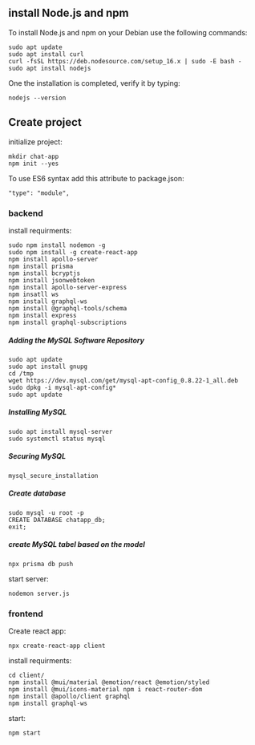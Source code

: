 ## install Node.js and npm
To install Node.js and npm on your Debian use the following commands:
```
sudo apt update
sudo apt install curl
curl -fsSL https://deb.nodesource.com/setup_16.x | sudo -E bash -
sudo apt install nodejs
```

One the installation is completed, verify it by typing:
```
nodejs --version
```
## Create project
initialize project:
```
mkdir chat-app
npm init --yes
```


To use ES6 syntax add this attribute to package.json:
```
"type": "module",
```

### backend
install requirments:
```
sudo npm install nodemon -g
sudo npm install -g create-react-app
npm install apollo-server
npm install prisma
npm install bcryptjs
npm install jsonwebtoken
npm install apollo-server-express
npm insatll ws
npm install graphql-ws 
npm install @graphql-tools/schema
npm install express
npm install graphql-subscriptions
```

#####  Adding the MySQL Software Repository
```
sudo apt update
sudo apt install gnupg
cd /tmp
wget https://dev.mysql.com/get/mysql-apt-config_0.8.22-1_all.deb
sudo dpkg -i mysql-apt-config*
sudo apt update
```

##### Installing MySQL
```
sudo apt install mysql-server
sudo systemctl status mysql
```
##### Securing MySQL
```
mysql_secure_installation
```
##### Create database
```
sudo mysql -u root -p
CREATE DATABASE chatapp_db;
exit;
```

##### create MySQL tabel based on the model
```
npx prisma db push
```

start server:
```
nodemon server.js
```

 ### frontend
 Create react app:
```
npx create-react-app client 
```

install requirments:
```
cd client/
npm install @mui/material @emotion/react @emotion/styled 
npm install @mui/icons-material npm i react-router-dom
npm install @apollo/client graphql
npm install graphql-ws 
```

start:
```
npm start
```